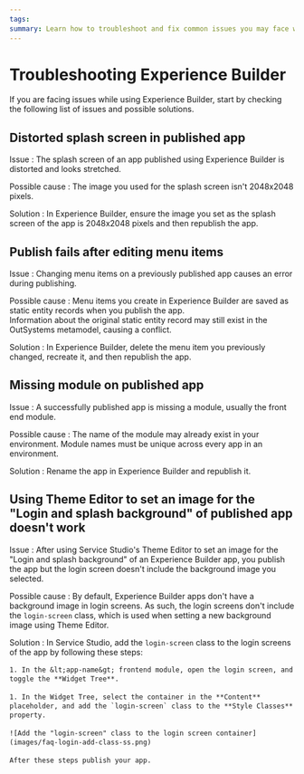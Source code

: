```yaml
---
tags:
summary: Learn how to troubleshoot and fix common issues you may face while using Experience Builder.
---
```


# Troubleshooting Experience Builder

If you are facing issues while using Experience Builder, start by checking the following list of issues and possible solutions.

## Distorted splash screen in published app

Issue
:   The splash screen of an app published using Experience Builder is distorted and looks stretched.

Possible cause
:   The image you used for the splash screen isn't 2048x2048 pixels.

Solution
:   In Experience Builder, ensure the image you set as the splash screen of the app is 2048x2048 pixels and then republish the app.

## Publish fails after editing menu items

Issue
:   Changing menu items on a previously published app causes an error during publishing.

Possible cause
:   Menu items you create in Experience Builder are saved as static entity records when you publish the app.  
    Information about the original static entity record may still exist in the OutSystems metamodel, causing a conflict.

Solution
:   In Experience Builder, delete the menu item you previously changed, recreate it, and then republish the app.

## Missing module on published app

Issue
:   A successfully published app is missing a module, usually the front end module.

Possible cause
:   The name of the module may already exist in your environment. Module names must be unique across every app in an environment.

Solution
:   Rename the app in Experience Builder and republish it.

## Using Theme Editor to set an image for the "Login and splash background" of published app doesn't work

Issue
:   After using Service Studio's Theme Editor to set an image for the "Login and splash background" of an Experience Builder app, you publish the app but the login screen doesn't include the background image you selected.

Possible cause
:   By default, Experience Builder apps don't have a background image in login screens. As such, the login screens don't include the `login-screen` class, which is used when setting a new background image using Theme Editor.

Solution
:   In Service Studio, add the `login-screen` class to the login screens of the app by following these steps:

    1. In the &lt;app-name&gt; frontend module, open the login screen, and toggle the **Widget Tree**.

    1. In the Widget Tree, select the container in the **Content** placeholder, and add the `login-screen` class to the **Style Classes** property.

    ![Add the "login-screen" class to the login screen container](images/faq-login-add-class-ss.png)

    After these steps publish your app.
